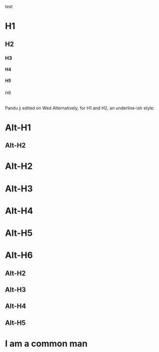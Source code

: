 test
# H1
## H2
### H3
#### H4
##### H5
###### H6
Pandu ji edited on Wed
Alternatively, for H1 and H2, an underline-ish style:

Alt-H1
======

Alt-H2
------

Alt-H2
======

Alt-H3
======

Alt-H4
======

Alt-H5
======

Alt-H6
======

Alt-H2
------
Alt-H3
------
Alt-H4
------
Alt-H5
------


I am a common man
==

